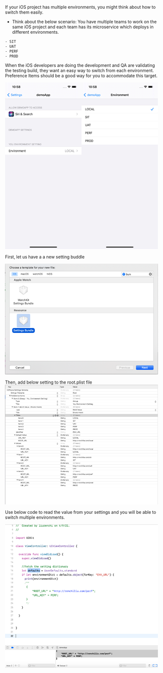 If your iOS project has multiple environments, you might think about how to switch them easily. 

- Think about the below scenario: 
You have multiple teams to work on the same iOS project and each team has its microservice which deploys in different environments.
```
- SIT
- UAT
- PERF
- PROD
```
When the iOS developers are doing the development and QA are validating the testing build, they want an easy way to switch from each environment.  Preference Items should be a good way for you to accommodate this target.

![Preference Items.jpg](https://github.com/RENCHILIU/iOS/blob/master/SwitchEnvDemoApp/Preference%20Items.jpg?raw=true)


First, let us have a a new setting buddle

![newfile](https://github.com/RENCHILIU/iOS/blob/master/SwitchEnvDemoApp/newfile.png?raw=true)

Then, add below setting to the root.plist file
![setting config](https://github.com/RENCHILIU/iOS/blob/master/SwitchEnvDemoApp/setting%20config.png?raw=true)

Use below code to read the value from your settings and you will be able to switch multiple environments.

![read file](https://github.com/RENCHILIU/iOS/blob/master/SwitchEnvDemoApp/readthe%20value.png?raw=true)
